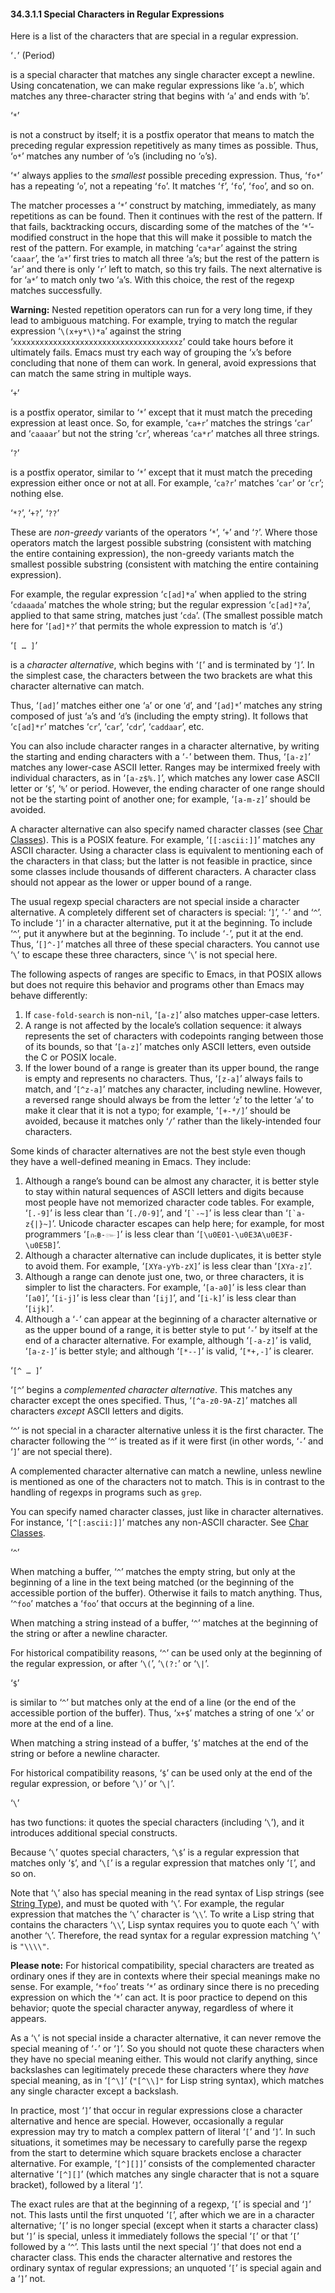 

#### 34.3.1.1 Special Characters in Regular Expressions

Here is a list of the characters that are special in a regular expression.

‘`.`’ (Period)

is a special character that matches any single character except a newline. Using concatenation, we can make regular expressions like ‘`a.b`’, which matches any three-character string that begins with ‘`a`’ and ends with ‘`b`’.

‘`*`’

is not a construct by itself; it is a postfix operator that means to match the preceding regular expression repetitively as many times as possible. Thus, ‘`o*`’ matches any number of ‘`o`’s (including no ‘`o`’s).

‘`*`’ always applies to the *smallest* possible preceding expression. Thus, ‘`fo*`’ has a repeating ‘`o`’, not a repeating ‘`fo`’. It matches ‘`f`’, ‘`fo`’, ‘`foo`’, and so on.

The matcher processes a ‘`*`’ construct by matching, immediately, as many repetitions as can be found. Then it continues with the rest of the pattern. If that fails, backtracking occurs, discarding some of the matches of the ‘`*`’-modified construct in the hope that this will make it possible to match the rest of the pattern. For example, in matching ‘`ca*ar`’ against the string ‘`caaar`’, the ‘`a*`’ first tries to match all three ‘`a`’s; but the rest of the pattern is ‘`ar`’ and there is only ‘`r`’ left to match, so this try fails. The next alternative is for ‘`a*`’ to match only two ‘`a`’s. With this choice, the rest of the regexp matches successfully.

**Warning:** Nested repetition operators can run for a very long time, if they lead to ambiguous matching. For example, trying to match the regular expression ‘`\(x+y*\)*a`’ against the string ‘`xxxxxxxxxxxxxxxxxxxxxxxxxxxxxxxxxxxxxz`’ could take hours before it ultimately fails. Emacs must try each way of grouping the ‘`x`’s before concluding that none of them can work. In general, avoid expressions that can match the same string in multiple ways.

‘`+`’

is a postfix operator, similar to ‘`*`’ except that it must match the preceding expression at least once. So, for example, ‘`ca+r`’ matches the strings ‘`car`’ and ‘`caaaar`’ but not the string ‘`cr`’, whereas ‘`ca*r`’ matches all three strings.

‘`?`’

is a postfix operator, similar to ‘`*`’ except that it must match the preceding expression either once or not at all. For example, ‘`ca?r`’ matches ‘`car`’ or ‘`cr`’; nothing else.

‘`*?`’, ‘`+?`’, ‘`??`’

These are *non-greedy* variants of the operators ‘`*`’, ‘`+`’ and ‘`?`’. Where those operators match the largest possible substring (consistent with matching the entire containing expression), the non-greedy variants match the smallest possible substring (consistent with matching the entire containing expression).

For example, the regular expression ‘`c[ad]*a`’ when applied to the string ‘`cdaaada`’ matches the whole string; but the regular expression ‘`c[ad]*?a`’, applied to that same string, matches just ‘`cda`’. (The smallest possible match here for ‘`[ad]*?`’ that permits the whole expression to match is ‘`d`’.)

‘`[ … ]`’

is a *character alternative*, which begins with ‘`[`’ and is terminated by ‘`]`’. In the simplest case, the characters between the two brackets are what this character alternative can match.

Thus, ‘`[ad]`’ matches either one ‘`a`’ or one ‘`d`’, and ‘`[ad]*`’ matches any string composed of just ‘`a`’s and ‘`d`’s (including the empty string). It follows that ‘`c[ad]*r`’ matches ‘`cr`’, ‘`car`’, ‘`cdr`’, ‘`caddaar`’, etc.

You can also include character ranges in a character alternative, by writing the starting and ending characters with a ‘`-`’ between them. Thus, ‘`[a-z]`’ matches any lower-case ASCII letter. Ranges may be intermixed freely with individual characters, as in ‘`[a-z$%.]`’, which matches any lower case ASCII letter or ‘`$`’, ‘`%`’ or period. However, the ending character of one range should not be the starting point of another one; for example, ‘`[a-m-z]`’ should be avoided.

A character alternative can also specify named character classes (see [Char Classes](Char-Classes.html)). This is a POSIX feature. For example, ‘`[[:ascii:]]`’ matches any ASCII character. Using a character class is equivalent to mentioning each of the characters in that class; but the latter is not feasible in practice, since some classes include thousands of different characters. A character class should not appear as the lower or upper bound of a range.

The usual regexp special characters are not special inside a character alternative. A completely different set of characters is special: ‘`]`’, ‘`-`’ and ‘`^`’. To include ‘`]`’ in a character alternative, put it at the beginning. To include ‘`^`’, put it anywhere but at the beginning. To include ‘`-`’, put it at the end. Thus, ‘`[]^-]`’ matches all three of these special characters. You cannot use ‘`\`’ to escape these three characters, since ‘`\`’ is not special here.

The following aspects of ranges are specific to Emacs, in that POSIX allows but does not require this behavior and programs other than Emacs may behave differently:

1.  If `case-fold-search` is non-`nil`, ‘`[a-z]`’ also matches upper-case letters.
2.  A range is not affected by the locale’s collation sequence: it always represents the set of characters with codepoints ranging between those of its bounds, so that ‘`[a-z]`’ matches only ASCII letters, even outside the C or POSIX locale.
3.  If the lower bound of a range is greater than its upper bound, the range is empty and represents no characters. Thus, ‘`[z-a]`’ always fails to match, and ‘`[^z-a]`’ matches any character, including newline. However, a reversed range should always be from the letter ‘`z`’ to the letter ‘`a`’ to make it clear that it is not a typo; for example, ‘`[+-*/]`’ should be avoided, because it matches only ‘`/`’ rather than the likely-intended four characters.

Some kinds of character alternatives are not the best style even though they have a well-defined meaning in Emacs. They include:

1.  Although a range’s bound can be almost any character, it is better style to stay within natural sequences of ASCII letters and digits because most people have not memorized character code tables. For example, ‘`[.-9]`’ is less clear than ‘`[./0-9]`’, and ‘``[`-~]``’ is less clear than ‘``[`a-z{|}~]``’. Unicode character escapes can help here; for example, for most programmers ‘`[ก-ฺ฿-๛]`’ is less clear than ‘`[\u0E01-\u0E3A\u0E3F-\u0E5B]`’.
2.  Although a character alternative can include duplicates, it is better style to avoid them. For example, ‘`[XYa-yYb-zX]`’ is less clear than ‘`[XYa-z]`’.
3.  Although a range can denote just one, two, or three characters, it is simpler to list the characters. For example, ‘`[a-a0]`’ is less clear than ‘`[a0]`’, ‘`[i-j]`’ is less clear than ‘`[ij]`’, and ‘`[i-k]`’ is less clear than ‘`[ijk]`’.
4.  Although a ‘`-`’ can appear at the beginning of a character alternative or as the upper bound of a range, it is better style to put ‘`-`’ by itself at the end of a character alternative. For example, although ‘`[-a-z]`’ is valid, ‘`[a-z-]`’ is better style; and although ‘`[*--]`’ is valid, ‘`[*+,-]`’ is clearer.

‘`[^ … ]`’

‘`[^`’ begins a *complemented character alternative*. This matches any character except the ones specified. Thus, ‘`[^a-z0-9A-Z]`’ matches all characters *except* ASCII letters and digits.

‘`^`’ is not special in a character alternative unless it is the first character. The character following the ‘`^`’ is treated as if it were first (in other words, ‘`-`’ and ‘`]`’ are not special there).

A complemented character alternative can match a newline, unless newline is mentioned as one of the characters not to match. This is in contrast to the handling of regexps in programs such as `grep`.

You can specify named character classes, just like in character alternatives. For instance, ‘`[^[:ascii:]]`’ matches any non-ASCII character. See [Char Classes](Char-Classes.html).

‘`^`’

When matching a buffer, ‘`^`’ matches the empty string, but only at the beginning of a line in the text being matched (or the beginning of the accessible portion of the buffer). Otherwise it fails to match anything. Thus, ‘`^foo`’ matches a ‘`foo`’ that occurs at the beginning of a line.

When matching a string instead of a buffer, ‘`^`’ matches at the beginning of the string or after a newline character.

For historical compatibility reasons, ‘`^`’ can be used only at the beginning of the regular expression, or after ‘`\(`’, ‘`\(?:`’ or ‘`\|`’.

‘`$`’

is similar to ‘`^`’ but matches only at the end of a line (or the end of the accessible portion of the buffer). Thus, ‘`x+$`’ matches a string of one ‘`x`’ or more at the end of a line.

When matching a string instead of a buffer, ‘`$`’ matches at the end of the string or before a newline character.

For historical compatibility reasons, ‘`$`’ can be used only at the end of the regular expression, or before ‘`\)`’ or ‘`\|`’.

‘`\`’

has two functions: it quotes the special characters (including ‘`\`’), and it introduces additional special constructs.

Because ‘`\`’ quotes special characters, ‘`\$`’ is a regular expression that matches only ‘`$`’, and ‘`\[`’ is a regular expression that matches only ‘`[`’, and so on.

Note that ‘`\`’ also has special meaning in the read syntax of Lisp strings (see [String Type](String-Type.html)), and must be quoted with ‘`\`’. For example, the regular expression that matches the ‘`\`’ character is ‘`\\`’. To write a Lisp string that contains the characters ‘`\\`’, Lisp syntax requires you to quote each ‘`\`’ with another ‘`\`’. Therefore, the read syntax for a regular expression matching ‘`\`’ is `"\\\\"`.

**Please note:** For historical compatibility, special characters are treated as ordinary ones if they are in contexts where their special meanings make no sense. For example, ‘`*foo`’ treats ‘`*`’ as ordinary since there is no preceding expression on which the ‘`*`’ can act. It is poor practice to depend on this behavior; quote the special character anyway, regardless of where it appears.

As a ‘`\`’ is not special inside a character alternative, it can never remove the special meaning of ‘`-`’ or ‘`]`’. So you should not quote these characters when they have no special meaning either. This would not clarify anything, since backslashes can legitimately precede these characters where they *have* special meaning, as in ‘`[^\]`’ (`"[^\\]"` for Lisp string syntax), which matches any single character except a backslash.

In practice, most ‘`]`’ that occur in regular expressions close a character alternative and hence are special. However, occasionally a regular expression may try to match a complex pattern of literal ‘`[`’ and ‘`]`’. In such situations, it sometimes may be necessary to carefully parse the regexp from the start to determine which square brackets enclose a character alternative. For example, ‘`[^][]]`’ consists of the complemented character alternative ‘`[^][]`’ (which matches any single character that is not a square bracket), followed by a literal ‘`]`’.

The exact rules are that at the beginning of a regexp, ‘`[`’ is special and ‘`]`’ not. This lasts until the first unquoted ‘`[`’, after which we are in a character alternative; ‘`[`’ is no longer special (except when it starts a character class) but ‘`]`’ is special, unless it immediately follows the special ‘`[`’ or that ‘`[`’ followed by a ‘`^`’. This lasts until the next special ‘`]`’ that does not end a character class. This ends the character alternative and restores the ordinary syntax of regular expressions; an unquoted ‘`[`’ is special again and a ‘`]`’ not.
